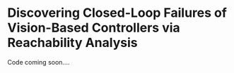# Discovering Closed-Loop Failures of Vision-Based Controllers via Reachability Analysis

Code coming soon....
